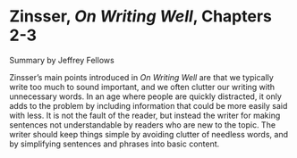 # Zinsser, _On Writing Well_, Chapters 2-3

Summary by Jeffrey Fellows

Zinsser’s main points introduced in _On Writing Well_ are that we typically write too much to sound important, and we often clutter our writing with unnecessary words. In an age where people are quickly distracted, it only adds to the problem by including information that could be more easily said with less. It is not the fault of the reader, but instead the writer for making sentences not understandable by readers who are new to the topic. The writer should keep things simple by avoiding clutter of needless words, and by simplifying sentences and phrases into basic content. 